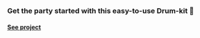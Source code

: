 ### Get the party started with this easy-to-use Drum-kit 🥳

#### [See project](https://rebeca-august.github.io/drum-kit/)
